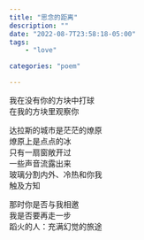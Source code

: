 ```yaml
---
title: "思念的距离"
description: ""
date: "2022-08-7T23:58:18-05:00"
tags: 
    - "love"

categories: "poem"

---
```

我在没有你的方块中打球\
在我的方块里观察你

达拉斯的城市是茫茫的燎原\
燎原上是点点的冰\
只有一扇窗敞开过\
一些声音流露出来\
玻璃分割内外、冷热和你我\
触及方知

那时你是否与我相邀\
我是否要再走一步\
蹈火的人：充满幻觉的旅途
